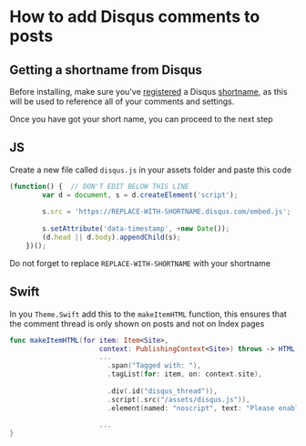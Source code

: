 # How to add Disqus comments to posts

## Getting a shortname from Disqus

Before installing, make sure you've [registered](https://disqus.com/register/) a Disqus [shortname](https://help.disqus.com/customer/portal/articles/286833), as this will be used to reference all of your comments and settings.


Once you have got your short name, you can proceed to the next step

## JS

Create a new file called `disqus.js` in your assets folder and paste this code

```javascript
(function() {  // DON'T EDIT BELOW THIS LINE
        var d = document, s = d.createElement('script');
        
        s.src = 'https://REPLACE-WITH-SHORTNAME.disqus.com/embed.js';
        
        s.setAttribute('data-timestamp', +new Date());
        (d.head || d.body).appendChild(s);
    })();
```    

Do not forget to replace `REPLACE-WITH-SHORTNAME` with your shortname

## Swift

In you `Theme.Swift` add this to the `makeItemHTML` function, this ensures that the comment thread is only shown on posts and not on Index pages

```swift
func makeItemHTML(for item: Item<Site>,
                      context: PublishingContext<Site>) throws -> HTML {
                      ...
                        .span("Tagged with: "),
                        .tagList(for: item, on: context.site),
                        
                        .div(.id("disqus_thread")),
                        .script(.src("/assets/disqus.js")),
                        .element(named: "noscript", text: "Please enable JavaScript to view the comments")
                        
                      ...
}                     
```
